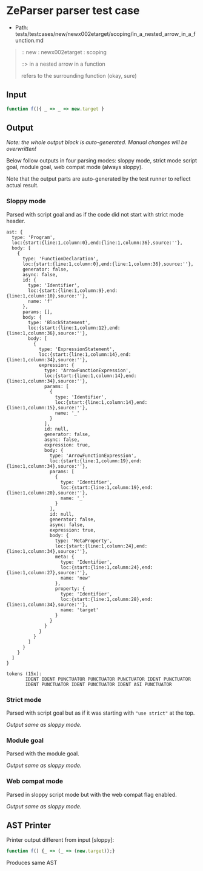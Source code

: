 # ZeParser parser test case

- Path: tests/testcases/new/newx002etarget/scoping/in_a_nested_arrow_in_a_function.md

> :: new : newx002etarget : scoping
>
> ::> in a nested arrow in a function
>
> refers to the surrounding function (okay, sure)

## Input

`````js
function f(){ _ => _ => new.target }
`````

## Output

_Note: the whole output block is auto-generated. Manual changes will be overwritten!_

Below follow outputs in four parsing modes: sloppy mode, strict mode script goal, module goal, web compat mode (always sloppy).

Note that the output parts are auto-generated by the test runner to reflect actual result.

### Sloppy mode

Parsed with script goal and as if the code did not start with strict mode header.

`````
ast: {
  type: 'Program',
  loc:{start:{line:1,column:0},end:{line:1,column:36},source:''},
  body: [
    {
      type: 'FunctionDeclaration',
      loc:{start:{line:1,column:0},end:{line:1,column:36},source:''},
      generator: false,
      async: false,
      id: {
        type: 'Identifier',
        loc:{start:{line:1,column:9},end:{line:1,column:10},source:''},
        name: 'f'
      },
      params: [],
      body: {
        type: 'BlockStatement',
        loc:{start:{line:1,column:12},end:{line:1,column:36},source:''},
        body: [
          {
            type: 'ExpressionStatement',
            loc:{start:{line:1,column:14},end:{line:1,column:34},source:''},
            expression: {
              type: 'ArrowFunctionExpression',
              loc:{start:{line:1,column:14},end:{line:1,column:34},source:''},
              params: [
                {
                  type: 'Identifier',
                  loc:{start:{line:1,column:14},end:{line:1,column:15},source:''},
                  name: '_'
                }
              ],
              id: null,
              generator: false,
              async: false,
              expression: true,
              body: {
                type: 'ArrowFunctionExpression',
                loc:{start:{line:1,column:19},end:{line:1,column:34},source:''},
                params: [
                  {
                    type: 'Identifier',
                    loc:{start:{line:1,column:19},end:{line:1,column:20},source:''},
                    name: '_'
                  }
                ],
                id: null,
                generator: false,
                async: false,
                expression: true,
                body: {
                  type: 'MetaProperty',
                  loc:{start:{line:1,column:24},end:{line:1,column:34},source:''},
                  meta: {
                    type: 'Identifier',
                    loc:{start:{line:1,column:24},end:{line:1,column:27},source:''},
                    name: 'new'
                  },
                  property: {
                    type: 'Identifier',
                    loc:{start:{line:1,column:28},end:{line:1,column:34},source:''},
                    name: 'target'
                  }
                }
              }
            }
          }
        ]
      }
    }
  ]
}

tokens (15x):
       IDENT IDENT PUNCTUATOR PUNCTUATOR PUNCTUATOR IDENT PUNCTUATOR
       IDENT PUNCTUATOR IDENT PUNCTUATOR IDENT ASI PUNCTUATOR
`````

### Strict mode

Parsed with script goal but as if it was starting with `"use strict"` at the top.

_Output same as sloppy mode._

### Module goal

Parsed with the module goal.

_Output same as sloppy mode._

### Web compat mode

Parsed in sloppy script mode but with the web compat flag enabled.

_Output same as sloppy mode._

## AST Printer

Printer output different from input [sloppy]:

````js
function f() {_ => (_ => (new.target));}
````

Produces same AST
